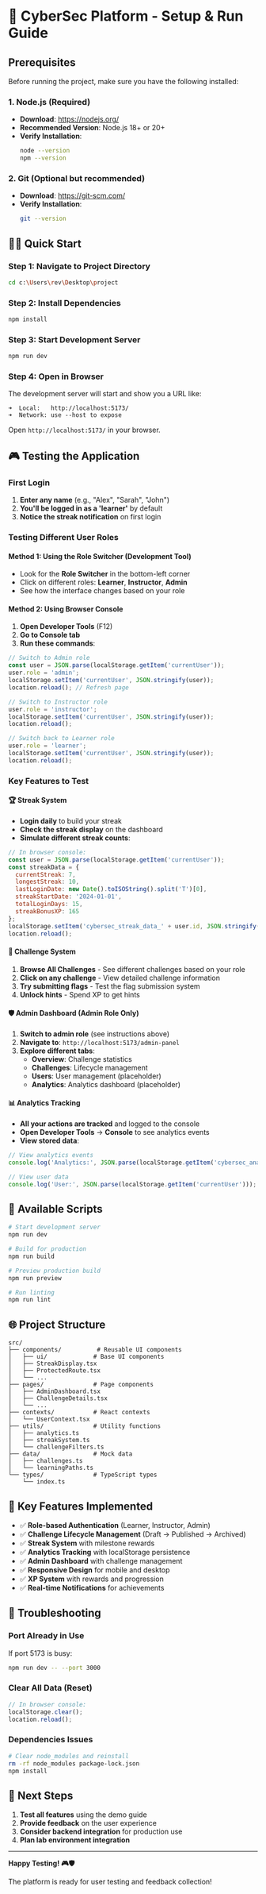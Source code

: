 # 🚀 CyberSec Platform - Setup & Run Guide

## Prerequisites

Before running the project, make sure you have the following installed:

### 1. Node.js (Required)
- **Download**: https://nodejs.org/
- **Recommended Version**: Node.js 18+ or 20+
- **Verify Installation**: 
  ```bash
  node --version
  npm --version
  ```

### 2. Git (Optional but recommended)
- **Download**: https://git-scm.com/
- **Verify Installation**: 
  ```bash
  git --version
  ```

## 🏃‍♂️ Quick Start

### Step 1: Navigate to Project Directory
```bash
cd c:\Users\rev\Desktop\project
```

### Step 2: Install Dependencies
```bash
npm install
```

### Step 3: Start Development Server
```bash
npm run dev
```

### Step 4: Open in Browser
The development server will start and show you a URL like:
```
➜  Local:   http://localhost:5173/
➜  Network: use --host to expose
```

Open `http://localhost:5173/` in your browser.

## 🎮 Testing the Application

### First Login
1. **Enter any name** (e.g., "Alex", "Sarah", "John")
2. **You'll be logged in as a 'learner'** by default
3. **Notice the streak notification** on first login

### Testing Different User Roles

#### Method 1: Using the Role Switcher (Development Tool)
- Look for the **Role Switcher** in the bottom-left corner
- Click on different roles: **Learner**, **Instructor**, **Admin**
- See how the interface changes based on your role

#### Method 2: Using Browser Console
1. **Open Developer Tools** (F12)
2. **Go to Console tab**
3. **Run these commands**:

```javascript
// Switch to Admin role
const user = JSON.parse(localStorage.getItem('currentUser'));
user.role = 'admin';
localStorage.setItem('currentUser', JSON.stringify(user));
location.reload(); // Refresh page

// Switch to Instructor role
user.role = 'instructor';
localStorage.setItem('currentUser', JSON.stringify(user));
location.reload();

// Switch back to Learner role
user.role = 'learner';
localStorage.setItem('currentUser', JSON.stringify(user));
location.reload();
```

### Key Features to Test

#### 🏆 Streak System
- **Login daily** to build your streak
- **Check the streak display** on the dashboard
- **Simulate different streak counts**:
```javascript
// In browser console:
const user = JSON.parse(localStorage.getItem('currentUser'));
const streakData = {
  currentStreak: 7,
  longestStreak: 10,
  lastLoginDate: new Date().toISOString().split('T')[0],
  streakStartDate: '2024-01-01',
  totalLoginDays: 15,
  streakBonusXP: 165
};
localStorage.setItem('cybersec_streak_data_' + user.id, JSON.stringify(streakData));
location.reload();
```

#### 🎯 Challenge System
1. **Browse All Challenges** - See different challenges based on your role
2. **Click on any challenge** - View detailed challenge information
3. **Try submitting flags** - Test the flag submission system
4. **Unlock hints** - Spend XP to get hints

#### 🛡️ Admin Dashboard (Admin Role Only)
1. **Switch to admin role** (see instructions above)
2. **Navigate to**: `http://localhost:5173/admin-panel`
3. **Explore different tabs**:
   - **Overview**: Challenge statistics
   - **Challenges**: Lifecycle management
   - **Users**: User management (placeholder)
   - **Analytics**: Analytics dashboard (placeholder)

#### 📊 Analytics Tracking
- **All your actions are tracked** and logged to the console
- **Open Developer Tools** → **Console** to see analytics events
- **View stored data**:
```javascript
// View analytics events
console.log('Analytics:', JSON.parse(localStorage.getItem('cybersec_analytics')));

// View user data
console.log('User:', JSON.parse(localStorage.getItem('currentUser')));
```

## 🔧 Available Scripts

```bash
# Start development server
npm run dev

# Build for production
npm run build

# Preview production build
npm run preview

# Run linting
npm run lint
```

## 🌐 Project Structure

```
src/
├── components/          # Reusable UI components
│   ├── ui/             # Base UI components
│   ├── StreakDisplay.tsx
│   ├── ProtectedRoute.tsx
│   └── ...
├── pages/              # Page components
│   ├── AdminDashboard.tsx
│   ├── ChallengeDetails.tsx
│   └── ...
├── contexts/           # React contexts
│   └── UserContext.tsx
├── utils/              # Utility functions
│   ├── analytics.ts
│   ├── streakSystem.ts
│   └── challengeFilters.ts
├── data/               # Mock data
│   ├── challenges.ts
│   └── learningPaths.ts
└── types/              # TypeScript types
    └── index.ts
```

## 🎨 Key Features Implemented

- ✅ **Role-based Authentication** (Learner, Instructor, Admin)
- ✅ **Challenge Lifecycle Management** (Draft → Published → Archived)
- ✅ **Streak System** with milestone rewards
- ✅ **Analytics Tracking** with localStorage persistence
- ✅ **Admin Dashboard** with challenge management
- ✅ **Responsive Design** for mobile and desktop
- ✅ **XP System** with rewards and progression
- ✅ **Real-time Notifications** for achievements

## 🚨 Troubleshooting

### Port Already in Use
If port 5173 is busy:
```bash
npm run dev -- --port 3000
```

### Clear All Data (Reset)
```javascript
// In browser console:
localStorage.clear();
location.reload();
```

### Dependencies Issues
```bash
# Clear node_modules and reinstall
rm -rf node_modules package-lock.json
npm install
```

## 🎯 Next Steps

1. **Test all features** using the demo guide
2. **Provide feedback** on the user experience
3. **Consider backend integration** for production use
4. **Plan lab environment integration**

---

**Happy Testing! 🎮🛡️**

The platform is ready for user testing and feedback collection!
